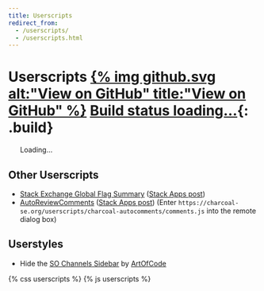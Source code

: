 ```yaml
---
title: Userscripts
redirect_from:
  - /userscripts/
  - /userscripts.html
---
```


# Userscripts <span>[{% img github.svg alt:"View on GitHub" title:"View on GitHub" %}](https://github.com/Charcoal-SE/Userscripts) [Build <span>status loading…</span>](//travis-ci.org/Charcoal-SE/userscripts){: .build}</span>

<ul class="scripts">
  Loading…
</ul>

## Other Userscripts

* [Stack Exchange Global Flag Summary](https://raw.githubusercontent.com/Floern/stackoverflow/master/userscripts/SE_global_flag_summary.user.js) ([Stack Apps post](https://stackapps.com/q/7173/34727))
* [AutoReviewComments](https://raw.github.com/Benjol/SE-AutoReviewComments/master/dist/autoreviewcomments.user.js) ([Stack Apps post](https://stackapps.com/q/2116/34727)) (Enter `https://charcoal-se.org/userscripts/charcoal-autocomments/comments.js` into the remote dialog box)

## Userstyles

* Hide the [SO Channels Sidebar](https://userstyles.org/styles/156837/so-channels-sidebar) by [ArtOfCode](https://chat.stackexchange.com/transcript/message/43306251#43306251)

{% css userscripts %}
{% js userscripts %}
